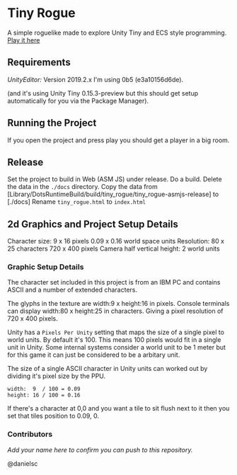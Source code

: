 # Tiny Rogue

A simple roguelike made to explore Unity Tiny and ECS style programming.
[Play it here](https://balaam.github.io/tiny_rogue/)

## Requirements

*UnityEditor:* Version 2019.2.x
I'm using 0b5 (e3a10156d6de).

(and it's using Unity Tiny 0.15.3-preview but this should get setup automatically for you via the Package Manager).

## Running the Project

If you open the project and press play you should get a player in a big room.

## Release

Set the project to build in Web (ASM JS) under release. 
Do a build.
Delete the data in the `./docs` directory.
Copy the data from [Library/DotsRuntimeBuild/build/tiny_rogue/tiny_rogue-asmjs-release] to [./docs]
Rename `tiny_rogue.html` to `index.html`

## 2d Graphics and Project Setup Details

Character size: 
    9 x 16 pixels
    0.09 x 0.16 world space units
Resolution: 
    80 x 25 characters
    720 x 400 pixels
Camera half vertical height:
    2 world units

### Graphic Setup Details

The character set included in this project is from an IBM PC and contains ASCII and a number of extended characters.

The glyphs in the texture are width:9 x height:16 in pixels.
Console terminals can display width:80 x height:25 in characters.
Giving a pixel resolution of 720 x 400 pixels.

Unity has a `Pixels Per Unity` setting that maps the size of a single pixel to world units. By default it's 100. This means 100 pixels would fit in a single unit in Unity. Some internal systems consider a world unit to be 1 meter but for this game it can just be considered to be a arbitary unit.

The size of a single ASCII character in Unity units can worked out by dividing it's pixel size by the PPU.
```
width:	9  / 100 = 0.09
height: 16 / 100 = 0.16 
```

If there's a character at 0,0 and you want a tile to sit flush next to it then you set that tiles position to 0.09, 0.

### Contributors

_Add your name here to confirm you can push to this repository._

@danielsc


